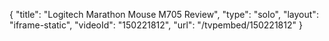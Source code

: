 {
    "title": "Logitech Marathon Mouse M705 Review",
    "type": "solo",
    "layout": "iframe-static",
    "videoId": "150221812",
    "url": "\/tvpembed\/150221812"
}